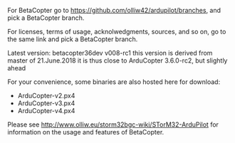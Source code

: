 For BetaCopter go to https://github.com/olliw42/ardupilot/branches, and pick a BetaCopter branch.

For licenses, terms of usage, acknolwedgments, sources, and so on, go to the same link and pick a BetaCopter branch. 

Latest version:
betacopter36dev v008-rc1
this version is derived from master of 21.June.2018
it is thus close to ArduCopter 3.6.0-rc2, but slightly ahead

For your convenience, some binaries are also hosted here for download:
- ArduCopter-v2.px4
- ArduCopter-v3.px4
- ArduCopter-v4.px4

Please see http://www.olliw.eu/storm32bgc-wiki/STorM32-ArduPilot for information on the usage and features of BetaCopter.


